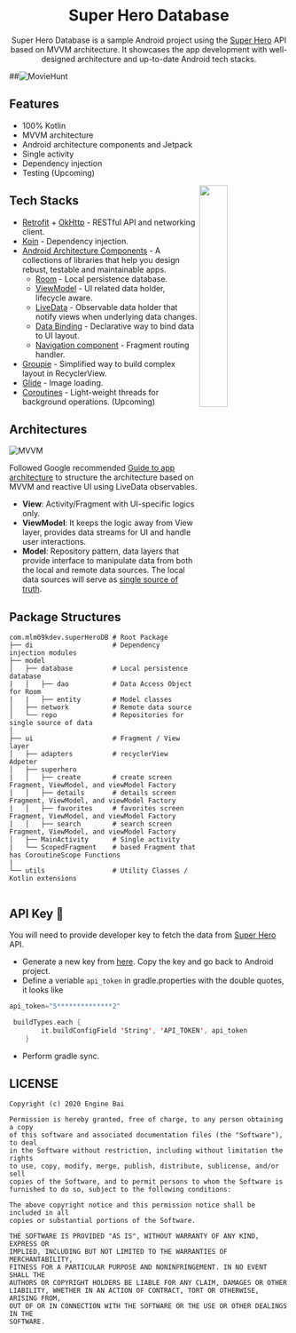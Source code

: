 <h1 align="center">Super Hero Database</h1>

<p align="center">
Super Hero Database is a sample Android project using the <a href="https://www.superheroapi.com/">Super Hero</a> API based on MVVM architecture. It showcases the app development with well-designed architecture and up-to-date Android tech stacks.

##![MovieHunt](./art/.png)

</p>

## Features
* 100% Kotlin
* MVVM architecture
* Android architecture components and Jetpack
* Single activity
* Dependency injection
* Testing (Upcoming)

<img src="./art/.gif" align="right" width="32%"/>

## Tech Stacks
* [Retrofit](http://square.github.io/retrofit/) + [OkHttp](http://square.github.io/okhttp/) - RESTful API and networking client.
* [Koin](https://insert-koin.io/) - Dependency injection.
* [Android Architecture Components](https://developer.android.com/topic/libraries/architecture) - A collections of libraries that help you design rebust, testable and maintainable apps.
    * [Room](https://developer.android.com/training/data-storage/room) - Local persistence database.
    * [ViewModel](https://developer.android.com/reference/androidx/lifecycle/ViewModel) - UI related data holder, lifecycle aware.
    * [LiveData](https://developer.android.com/topic/libraries/architecture/livedata) - Observable data holder that notify views when underlying data changes.
    * [Data Binding](https://developer.android.com/topic/libraries/data-binding) - Declarative way to bind data to UI layout.
    * [Navigation component](https://developer.android.com/guide/navigation) - Fragment routing handler.
* [Groupie](https://github.com/lisawray/groupie) - Simplified way to build complex layout in RecyclerView.
* [Glide](https://github.com/bumptech/glide) - Image loading.
* [Coroutines](https://developer.android.com/kotlin/coroutines) - Light-weight threads for background operations. (Upcoming)

## Architectures

![MVVM](./art/.png)

Followed Google recommended [Guide to app architecture](https://developer.android.com/jetpack/guide) to structure the architecture based on MVVM and reactive UI using LiveData observables.

* **View**: Activity/Fragment with UI-specific logics only.
* **ViewModel**: It keeps the logic away from View layer, provides data streams for UI and handle user interactions.
* **Model**: Repository pattern, data layers that provide interface to manipulate data from both the local and remote data sources. The local data sources will serve as [single source of truth](https://en.wikipedia.org/wiki/Single_source_of_truth).

## Package Structures

```
com.mlm09kdev.superHeroDB # Root Package
├── di                    # Dependency injection modules
├── model               
│   ├── database          # Local persistence database
|   │   ├── dao           # Data Access Object for Room
|   |   ├── entity        # Model classes
│   ├── network           # Remote data source
│   └── repo              # Repositories for single source of data
│
├── ui                    # Fragment / View layer
│   ├── adapters          # recyclerView Adpeter
│   ├── superhero        
|   │   ├── create        # create screen Fragment, ViewModel, and viewModel Factory
|   │   ├── details       # details screen Fragment, ViewModel, and viewModel Factory
|   │   ├── favorites     # favorites screen Fragment, ViewModel, and viewModel Factory
|   │   ├── search        # search screen Fragment, ViewModel, and viewModel Factory
│   ├── MainActivity      # Single activity
|   └── ScopedFragment    # based Fragment that has CoroutineScope Functions
|       
└── utils                 # Utility Classes / Kotlin extensions


```

## API Key 🔑
You will need to provide developer key to fetch the data from <a href="https://www.superheroapi.com/">Super Hero</a> API.
* Generate a new key from [here](https://www.superheroapi.com/). Copy the key and go back to Android project.
* Define a veriable `api_token` in gradle.properties with the double quotes, it looks like

```kotlin
api_token="5**************2"
```

```kotlin
 buildTypes.each {
        it.buildConfigField 'String', 'API_TOKEN', api_token
    }
```
* Perform gradle sync.

## LICENSE

```
Copyright (c) 2020 Engine Bai

Permission is hereby granted, free of charge, to any person obtaining a copy
of this software and associated documentation files (the "Software"), to deal
in the Software without restriction, including without limitation the rights
to use, copy, modify, merge, publish, distribute, sublicense, and/or sell
copies of the Software, and to permit persons to whom the Software is
furnished to do so, subject to the following conditions:

The above copyright notice and this permission notice shall be included in all
copies or substantial portions of the Software.

THE SOFTWARE IS PROVIDED "AS IS", WITHOUT WARRANTY OF ANY KIND, EXPRESS OR
IMPLIED, INCLUDING BUT NOT LIMITED TO THE WARRANTIES OF MERCHANTABILITY,
FITNESS FOR A PARTICULAR PURPOSE AND NONINFRINGEMENT. IN NO EVENT SHALL THE
AUTHORS OR COPYRIGHT HOLDERS BE LIABLE FOR ANY CLAIM, DAMAGES OR OTHER
LIABILITY, WHETHER IN AN ACTION OF CONTRACT, TORT OR OTHERWISE, ARISING FROM,
OUT OF OR IN CONNECTION WITH THE SOFTWARE OR THE USE OR OTHER DEALINGS IN THE
SOFTWARE.
```

